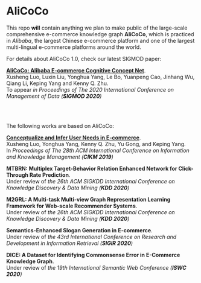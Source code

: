 # AliCoCo

This repo **will** contain anything we plan to make public of the large-scale comprehensive e-commerce knowledge graph **AliCoCo**, which is practiced in *Alibaba*, the largest Chinese e-commerce platform and one of the largest multi-lingual e-commerce platforms around the world.


For details about AliCoCo 1.0, check our latest SIGMOD paper:

**[AliCoCo: Alibaba E-commerce Cognitive Concept Net](https://github.com/alicogintel/AliCoCo/raw/master/alicoco.pdf)**.<br /> 
Xusheng Luo, Luxin Liu, Yonghua Yang, Le Bo, Yuanpeng Cao, Jinhang Wu, Qiang Li, Keping Yang and Kenny Q. Zhu.<br /> 
To appear *in Proceedings of The 2020 International Conference on Management of Data (**SIGMOD 2020**)*

<br />
<br />

The following works are based on AliCoCo:

**[Conceptualize and Infer User Needs in E-commerce](https://arxiv.org/abs/1910.03295)**.<br />
Xusheng Luo, Yonghua Yang, Kenny Q. Zhu, Yu Gong, and Keping Yang.<br />
In *Proceedings of The 28th ACM International Conference on Information and Knowledge Management (**CIKM 2019**)*

**MTBRN: Multiplex Target-Behavior Relation Enhanced Network for Click-Through Rate Prediction**.<br />
Under review of *the 26th ACM SIGKDD International Conference on Knowledge Discovery & Data Mining (**KDD 2020**)*

**M2GRL: A Multi-task Multi-view Graph Representation Learning Framework for Web-scale Recommender Systems**.<br />
Under review of *the 26th ACM SIGKDD International Conference on Knowledge Discovery & Data Mining (**KDD 2020**)*

**Semantics-Enhanced Slogan Generation in E-commerce**.<br />
Under review of *the 43rd International Conference on Research and Development in Information Retrieval (**SIGIR 2020**)*

**DICE: A Dataset for Identifying Commonsense Error in E-Commerce Knowledge Graph**.<br />
Under review of *the 19th International Semantic Web Conference (**ISWC 2020**)*


